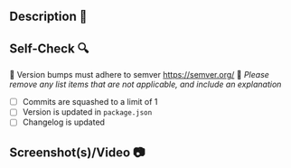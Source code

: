 <!--
  🚨 Please fill out this template with the appropriate information for your pull request. 🚨
  Comments will not appear in the output on GitHub. 🥷
-->

## Description 📝

<!--
  Please list a summary of the changes/which issue was fixed. Please also include relevant motivation and context. List any dependencies that are required for this change.
-->

## Self-Check 🔍

<!--
  Each of these items must be checked off before your pull request is eligible for merge.
  For items that do not apply, please add a note with justification and check it off.
-->

🚨 Version bumps must adhere to semver https://semver.org/ 🚨
_Please remove any list items that are not applicable, and include an explanation_

- [ ] Commits are squashed to a limit of 1
- [ ] Version is updated in `package.json`
- [ ] Changelog is updated

## Screenshot(s)/Video 📷

<!--
  Please provide screenshots or videos of the new functionality if it results in a visual difference in the app.
-->
